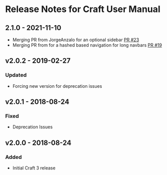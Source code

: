 # Release Notes for Craft User Manual

## 2.1.0 - 2021-11-10
- Merging PR from JorgeAnzalo for an optional sidebar [PR #23](https://github.com/hillholliday/Craft-User-Manual/pull/23)
- Merging PR from for a hashed based navigation for long navbars [PR #19](https://github.com/hillholliday/Craft-User-Manual/pull/19)

## v2.0.2 - 2019-02-27
### Updated
- Forcing new version for deprecation issues

## v2.0.1 - 2018-08-24
### Fixed
- Deprecation Issues

## v2.0.0 - 2018-08-24
### Added
- Initial Craft 3 release
